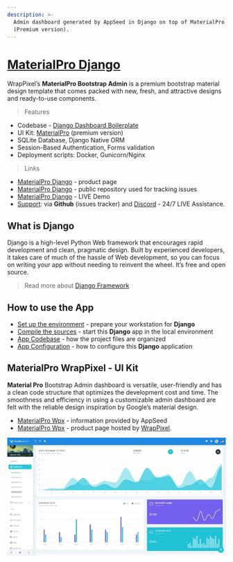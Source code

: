 ```yaml
---
description: >-
  Admin dashboard generated by AppSeed in Django on top of MaterialPro design
  (Premium version).
---
```


# [MaterialPro Django](https://appseed.us/product/material-wpx-pro/django/)

WrapPixel’s **MaterialPro Bootstrap Admin** is a premium bootstrap material design template that comes packed with new, fresh, and attractive designs and ready-to-use components.&#x20;


> Features

* Codebase - [Django Dashboard Boilerplate](../../boilerplate-code/django-dashboard.md)
* UI Kit: [MaterialPro](../../content/bootstrap-template/materialpro-wpx.md) (premium version)&#x20;
* SQLite Database, Django Native ORM
* Session-Based Authentication, Forms validation
* Deployment scripts: Docker, Gunicorn/Nginx&#x20;

> Links

* [MaterialPro Django](https://appseed.us/product/material-wpx-pro/django/) - product page
* [MaterialPro Django](https://github.com/app-generator/django-material-wpx-pro) - public repository used for tracking issues &#x20;
* [MaterialPro Django](https://django-material-wpx-pro.appseed-srv1.com/) - LIVE Demo
* [Support](https://appseed.us/support):  via **Github** (issues tracker) and [Discord](https://discord.gg/fZC6hup) - 24/7 LIVE Assistance.&#x20;


## What is Django

Django is a high-level Python Web framework that encourages rapid development and clean, pragmatic design. Built by experienced developers, it takes care of much of the hassle of Web development, so you can focus on writing your app without needing to reinvent the wheel. It’s free and open source.

> Read more about [Django Framework](../../content/what-is/django.md)



## How to use the App

* [Set up the environment](../../boilerplate-code/django-dashboard.md#environment-1) - prepare your workstation for **Django**
* [Compile the sources](../../boilerplate-code/django-dashboard.md#build-the-app-1) - start this **Django** app in the local environment
* [App Codebase](../../boilerplate-code/django-dashboard.md#app-codebase) - how the project files are organized
* [App Configuration](../../boilerplate-code/django-dashboard.md#app-configuration) - how to configure this **Django** application


## MaterialPro WrapPixel - UI Kit

**Material Pro** Bootstrap Admin dashboard is versatile, user-friendly and has a clean code structure that optimizes the development cost and time. The smoothness and efficiency in using a customizable admin dashboard are felt with the reliable design inspiration by Google’s material design.

* [MaterialPro Wpx](../../content/bootstrap-template/materialpro-wpx.md) - information provided by AppSeed
* [MaterialPro Wpx](https://bit.ly/2NRHoFb) - product page hosted by [WrapPixel](../../content/partners/wrappixel.md).&#x20;

![MaterialPro - Premium Bootstrap Template.](../../.gitbook/assets/docs-cover-materialpro-wpx.jpg)
